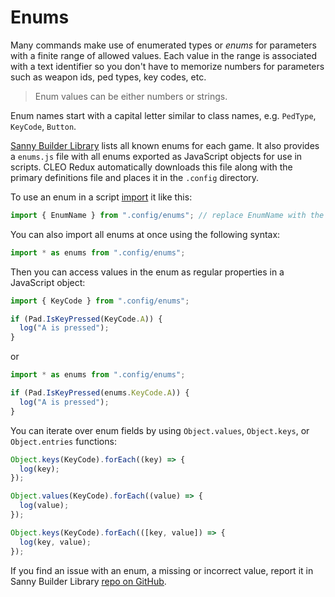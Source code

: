 # Enums

Many commands make use of enumerated types or _enums_ for parameters with a finite range of allowed values. Each value in the range is associated with a text identifier so you don't have to memorize numbers for parameters such as weapon ids, ped types, key codes, etc. 

> Enum values can be either numbers or strings.

Enum names start with a capital letter similar to class names, e.g. `PedType`, `KeyCode`, `Button`. 

[Sanny Builder Library](https://library.sannybuilder.com/) lists all known enums for each game. It also provides a `enums.js` file with all enums exported as JavaScript objects for use in scripts. CLEO Redux automatically downloads this file along with the primary definitions file and places it in the `.config` directory.

To use an enum in a script [import](./imports.md) it like this:

```js
import { EnumName } from ".config/enums"; // replace EnumName with the actual name
```

You can also import all enums at once using the following syntax:

```js
import * as enums from ".config/enums";
```

Then you can access values in the enum as regular properties in a JavaScript object:

```js
import { KeyCode } from ".config/enums";

if (Pad.IsKeyPressed(KeyCode.A)) {
  log("A is pressed");
}
```

or

```js
import * as enums from ".config/enums";

if (Pad.IsKeyPressed(enums.KeyCode.A)) {
  log("A is pressed");
}
```

You can iterate over enum fields by using `Object.values`, `Object.keys`, or `Object.entries` functions:

```js
Object.keys(KeyCode).forEach((key) => {
  log(key);
});

Object.values(KeyCode).forEach((value) => {
  log(value);
});

Object.keys(KeyCode).forEach(([key, value]) => {
  log(key, value);
});
```


If you find an issue with an enum, a missing or incorrect value, report it in Sanny Builder Library [repo on GitHub](https://github.com/sannybuilder/library).
